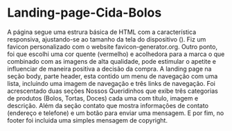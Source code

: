 # Landing-page-Cida-Bolos

A página segue uma estrura básica de HTML com a característica responsiva, ajustando-se ao tamanho da tela do dispositivo (<meta name="viewport" content="width=device-width">).
Fiz um favicon personalizado com o website favicon-generator.org. Outro ponto,  foi que escolhi uma cor quente (vermelho) e acolhedora para a marca o que combinado com as imagens de alta qualidade, pode estimular o apetite e influenciar de maneira positiva a decisão da compra.
A landing page na seção body, parte header, esta contido um menu de navegação com uma lista, incluindo uma imagem de navegação e três links de navegação.
Foi acrescentado duas seções Nossos Queridinhos que exibe três categorias de produtos (Bolos, Tortas, Doces) cada uma com título, imagem e descrição. Além da seção contato que mostra informações de contato (endereço e telefone) e um botão para enviar uma mensagem. E por fim, no footer foi incluida uma simples mensagem de copyright.
